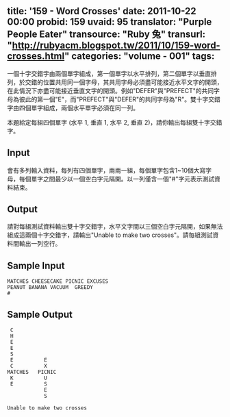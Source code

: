 title: '159 - Word Crosses'
date: 2011-10-22 00:00
probid: 159
uvaid: 95
translator: "Purple People Eater"
transource: "Ruby 兔"
transurl: "http://rubyacm.blogspot.tw/2011/10/159-word-crosses.html"
categories: "volume - 001"
tags:
---

一個十字交錯字由兩個單字組成，第一個單字以水平排列，第二個單字以垂直排列，於交錯的位置共用同一個字母，其共用字母必須盡可能接近水平文字的開頭，在此情況下亦盡可能接近垂直文字的開頭。例如"DEFER"與"PREFECT"的共同字母為彼此的第一個"E"，而"PREFECT"與"DEFER"的共同字母為"R"。雙十字交錯字由四個單字組成，兩個水平單字必須在同一列。

本題給定每組四個單字 (水平 1, 垂直 1, 水平 2, 垂直 2)，請你輸出每組雙十字交錯字。

<!-- more -->

## Input ##

會有多列輸入資料，每列有四個單字，兩兩一組，每個單字包含1~10個大寫字母，每個單字之間最少以一個空白字元隔開。以一列僅含一個"#"字元表示測試資料結束。

## Output ##

請對每組測試資料輸出雙十字交錯字，水平文字間以三個空白字元隔開，如果無法組成這兩個十字交錯字，請輸出"Unable to make two crosses"。請每組測試資料間輸出一列空行。

## Sample Input ##

	MATCHES CHEESECAKE PICNIC EXCUSES
	PEANUT BANANA VACUUM  GREEDY
	#

## Sample Output ##

	 C
	 H
	 E
	 E
	 S
	 E          E
	 C          X
	MATCHES   PICNIC
	 K          U
	 E          S
	            E
	            S

	Unable to make two crosses